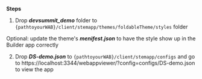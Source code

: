 **Steps**

1. Drop ***devsummit_demo*** folder to `{pathtoyourWAB}/client/stemapp/themes/foldableTheme/styles` folder

Optional: update the theme's ***menifest.json*** to have the style show up in the Builder app correctly

2. Drop ***DS-demo.json*** to `{pathtoyourWAB}/client/stemapp/configs` and go to https://localhost:3344/webappviewer/?config=configs/DS-demo.json to view the app
